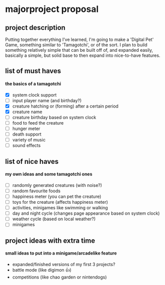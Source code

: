 # majorproject proposal

## project description
Putting together everything I've learned, I'm going to make a 'Digital Pet' Game, something similar to 'Tamagotchi', or of the sort. I plan to build something relatively simple that can be built off of, and expanded easily, basically a simple, but solid base to then expand into nice-to-have features.

## list of must haves
#### the basics of a tamagotchi
- [x] system clock support
- [ ] input player name (and birthday?) 
- [x] creature hatching or (forming) after a certain period
- [x] creature name
- [ ] creature birthday based on system clock
- [ ] food to feed the creature
- [ ] hunger meter
- [ ] death support
- [ ] variety of music
- [ ] sound effects

## list of nice haves
#### my own ideas and some tamagotchi ones
- [ ] randomly generated creatures (with noise?)
- [ ] random favourite foods
- [ ] happiness meter (you can pet the creature)
- [ ] toys for the creature (affects happiness meter)
- [ ] activities, minigames like swimming or walking
- [ ] day and night cycle (changes page appearance based on system clock)
- [ ] weather cycle (based on local weather?)
- [ ] minigames

## project ideas with extra time
#### small ideas to put into a minigame/arcadelike feature
- expanded/finished versions of my first 3 projects?
- battle mode (like digimon 👍)
- competitions (like chao garden or nintendogs)

